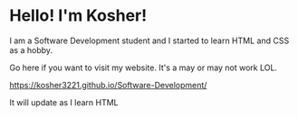 # Hello! I'm Kosher!

I am a Software Development student and I started to learn HTML and CSS as a hobby.

Go here if you want to visit my website.
It's a may or may not work LOL.

https://kosher3221.github.io/Software-Development/

It will update as I learn HTML
